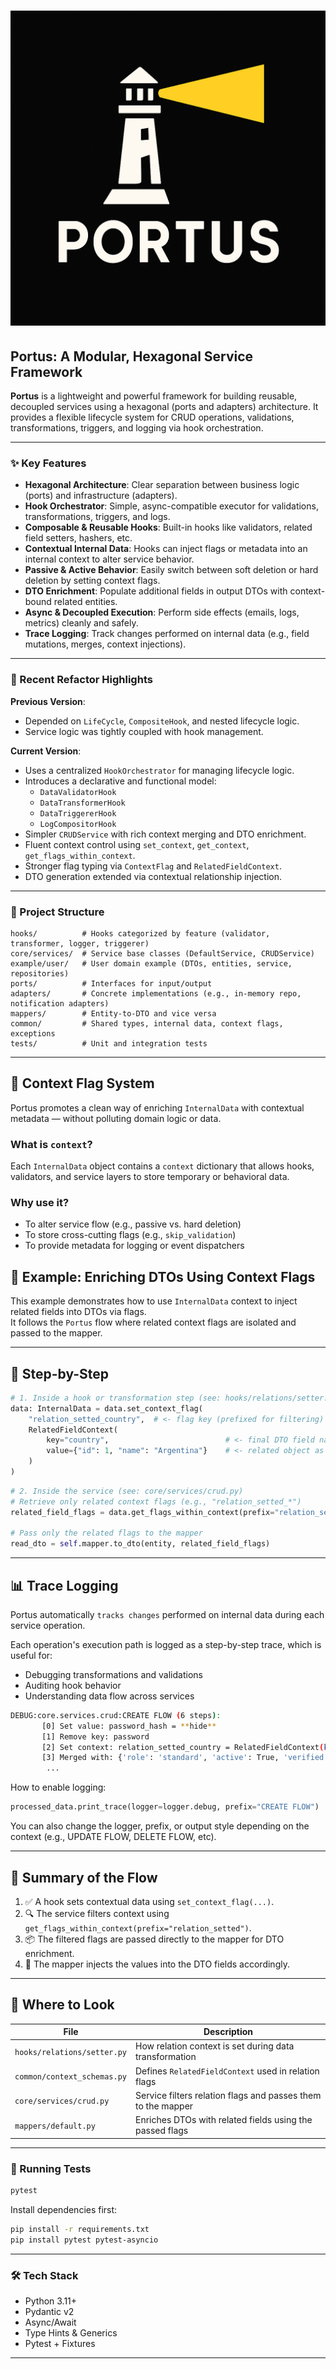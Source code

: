 # ![Portus Logo](docs/logo.png)

## Portus: A Modular, Hexagonal Service Framework

**Portus** is a lightweight and powerful framework for building reusable, decoupled services using a hexagonal (ports and adapters) architecture. It provides a flexible lifecycle system for CRUD operations, validations, transformations, triggers, and logging via hook orchestration.

---

### ✨ Key Features

- **Hexagonal Architecture**: Clear separation between business logic (ports) and infrastructure (adapters).
- **Hook Orchestrator**: Simple, async-compatible executor for validations, transformations, triggers, and logs.
- **Composable & Reusable Hooks**: Built-in hooks like validators, related field setters, hashers, etc.
- **Contextual Internal Data**: Hooks can inject flags or metadata into an internal context to alter service behavior.
- **Passive & Active Behavior**: Easily switch between soft deletion or hard deletion by setting context flags.
- **DTO Enrichment**: Populate additional fields in output DTOs with context-bound related entities.
- **Async & Decoupled Execution**: Perform side effects (emails, logs, metrics) cleanly and safely.
- **Trace Logging**: Track changes performed on internal data (e.g., field mutations, merges, context injections).

---

### 🔁 Recent Refactor Highlights

**Previous Version**:
- Depended on `LifeCycle`, `CompositeHook`, and nested lifecycle logic.
- Service logic was tightly coupled with hook management.

**Current Version**:
- Uses a centralized `HookOrchestrator` for managing lifecycle logic.
- Introduces a declarative and functional model:
  - `DataValidatorHook`
  - `DataTransformerHook`
  - `DataTriggererHook`
  - `LogCompositorHook`
- Simpler `CRUDService` with rich context merging and DTO enrichment.
- Fluent context control using `set_context`, `get_context`, `get_flags_within_context`.
- Stronger flag typing via `ContextFlag` and `RelatedFieldContext`.
- DTO generation extended via contextual relationship injection.

---

### 📁 Project Structure

```
hooks/          # Hooks categorized by feature (validator, transformer, logger, triggerer)
core/services/  # Service base classes (DefaultService, CRUDService)
example/user/   # User domain example (DTOs, entities, service, repositories)
ports/          # Interfaces for input/output
adapters/       # Concrete implementations (e.g., in-memory repo, notification adapters)
mappers/        # Entity-to-DTO and vice versa
common/         # Shared types, internal data, context flags, exceptions
tests/          # Unit and integration tests

```
---

## 🧠 Context Flag System

Portus promotes a clean way of enriching `InternalData` with contextual metadata — without polluting domain logic or data.

### What is `context`?

Each `InternalData` object contains a `context` dictionary that allows hooks, validators, and service layers to store temporary or behavioral data.

### Why use it?

- To alter service flow (e.g., passive vs. hard deletion)
- To store cross-cutting flags (e.g., `skip_validation`)
- To provide metadata for logging or event dispatchers

## 🧩 Example: Enriching DTOs Using Context Flags

This example demonstrates how to use `InternalData` context to inject related fields into DTOs via flags.  
It follows the `Portus` flow where related context flags are isolated and passed to the mapper.

---

## 🔨 Step-by-Step

```python
# 1. Inside a hook or transformation step (see: hooks/relations/setter.py)
data: InternalData = data.set_context_flag(
    "relation_setted_country",  # <- flag key (prefixed for filtering)
    RelatedFieldContext(
        key="country",                          # <- final DTO field name
        value={"id": 1, "name": "Argentina"}    # <- related object as dict
    )
)
```

```python
# 2. Inside the service (see: core/services/crud.py)
# Retrieve only related context flags (e.g., "relation_setted_*")
related_field_flags = data.get_flags_within_context(prefix="relation_setted")

# Pass only the related flags to the mapper
read_dto = self.mapper.to_dto(entity, related_field_flags)
```

---

## 📊 Trace Logging

Portus automatically `tracks changes` performed on internal data during each service operation.

Each operation's execution path is logged as a step-by-step trace, which is useful for:

- Debugging transformations and validations
- Auditing hook behavior
- Understanding data flow across services

```bash
DEBUG:core.services.crud:CREATE FLOW (6 steps):
       [0] Set value: password_hash = **hide**
       [1] Remove key: password
       [2] Set context: relation_setted_country = RelatedFieldContext(key='country', value={'id': 1, 'name': 'Argentina'})
       [3] Merged with: {'role': 'standard', 'active': True, 'verified': False}
        ...
```

How to enable logging:

```python
processed_data.print_trace(logger=logger.debug, prefix="CREATE FLOW")
```

You can also change the logger, prefix, or output style depending on the context (e.g., UPDATE FLOW, DELETE FLOW, etc).

---

## 🔁 Summary of the Flow

1. ✅ A hook sets contextual data using `set_context_flag(...)`.
2. 🔍 The service filters context using `get_flags_within_context(prefix="relation_setted")`.
3. 📦 The filtered flags are passed directly to the mapper for DTO enrichment.
4. 🧩 The mapper injects the values into the DTO fields accordingly.

---

## 📁 Where to Look

| File | Description |
|------|-------------|
| `hooks/relations/setter.py` | How relation context is set during data transformation |
| `common/context_schemas.py` | Defines `RelatedFieldContext` used in relation flags |
| `core/services/crud.py` | Service filters relation flags and passes them to the mapper |
| `mappers/default.py` | Enriches DTOs with related fields using the passed flags |

---

### 🧪 Running Tests

```bash
pytest
```

Install dependencies first:

```bash
pip install -r requirements.txt
pip install pytest pytest-asyncio
```

---

### 🛠️ Tech Stack

- Python 3.11+
- Pydantic v2
- Async/Await
- Type Hints & Generics
- Pytest + Fixtures

---